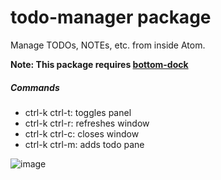 # todo-manager package

Manage TODOs, NOTEs, etc. from inside Atom.

**Note: This package requires [bottom-dock](https://atom.io/packages/bottom-dock)**

##### Commands
* ctrl-k ctrl-t: toggles panel
* ctrl-k ctrl-r: refreshes window
* ctrl-k ctrl-c: closes window
* ctrl-k ctrl-m: adds todo pane

![image](https://cloud.githubusercontent.com/assets/9221137/9021425/3961b8d8-37f6-11e5-95e4-e283b9802dea.png)

